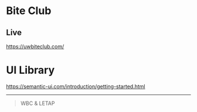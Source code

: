 # Bite Club

## Live

https://uwbiteclub.com/

# UI Library
https://semantic-ui.com/introduction/getting-started.html

---

> WBC & LETAP
